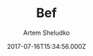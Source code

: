 ---
layout: JamstackTheme
title: Bef
github: https://github.com/artemsheludko/bef
demo: https://artemsheludko.github.io/bef/
author: Artem Sheludko
ssg: Jekyll
date: 2017-07-16T15:34:56.000Z
description: Bef is a responsive jekyll theme https://artemsheludko.github.io/bef/
stale: true
---